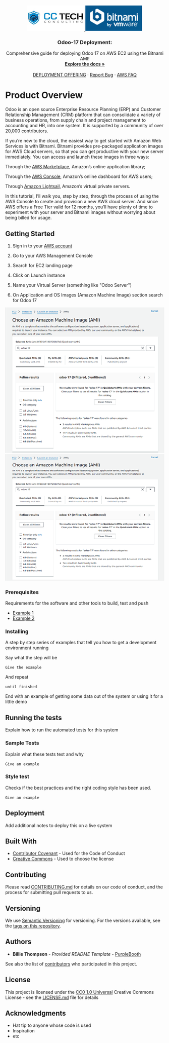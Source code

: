 <!-- PROJECT LOGO -->
<br />
<div align="center">
  <a href="https://cctechconsulting.com/">
    <img src="images/CC_Logo.png" alt="CC Tech Consulting" width="180" height="80">
  </a>
  <a href="https://bitnami.com/stack/odoo/cloud/aws/amis">
    <img src="images/Bitnami.png" alt="Bitnami by VMWare" width="180" height="80">
  </a>
  <h3 align="center">Odoo-17 Deployment:</h3>

  <p align="center">
    Comprehensive guide for deploying Odoo 17 on AWS EC2 using the Bitnami AMI!
    <br />
    <a href="https://docs.bitnami.com/aws/"><strong>Explore the docs »</strong></a>
    <br />
    <br />
    <a href="https://bitnami.com/stack/odoo/cloud/aws">DEPLOYMENT OFFERING</a>
    ·
    <a href="https://github.com/bitnami/vms">Report Bug</a>
    ·
    <a href="https://docs.bitnami.com/aws/faq/">AWS FAQ</a>
  </p>
  </div>
  
# Product Overview

Odoo is an open source Enterprise Resource Planning (ERP) and Customer Relationship Management (CRM) platform that can consolidate a variety of business operations, from supply chain and project management to accounting and HR, into one system. It is supported by a community of over 20,000 contributors.

If you’re new to the cloud, the easiest way to get started with Amazon Web Services is with Bitnami. Bitnami provides pre-packaged application images for AWS Cloud servers, so that you can get productive with your new server immediately. You can access and launch these images in three ways:

Through the [AWS Marketplace](https://aws.amazon.com/marketplace), Amazon’s online application library;

Through the [AWS Console](https://console.aws.amazon.com/), Amazon’s online dashboard for AWS users;

Through [Amazon Lightsail](https://amazonlightsail.com/), Amazon’s virtual private servers.

In this tutorial, I’ll walk you, step by step, through the process of using the AWS Console to create and provision a new AWS cloud server. And since AWS offers a Free Tier valid for 12 months, you’ll have plenty of time to experiment with your server and Bitnami images without worrying about being billed for usage.

## Getting Started

1. Sign in to your [AWS account](https://console.aws.amazon.com/console/home)

2. Go to your AWS Management Console

3. Search for EC2 landing page

4. Click on Launch instance

5. Name your Virtual Server (something like "Odoo Server")

6. On Application and OS Images (Amazon Machine Image) section search for Odoo 17

![alt text](images/Searching_AMI.png)
<img src="images/Searching_AMI.png" alt="CC Tech Consulting" width="600" height="400">
### Prerequisites

Requirements for the software and other tools to build, test and push 
- [Example 1](https://www.example.com)
- [Example 2](https://www.example.com)

### Installing

A step by step series of examples that tell you how to get a development
environment running

Say what the step will be

    Give the example

And repeat

    until finished

End with an example of getting some data out of the system or using it
for a little demo

## Running the tests

Explain how to run the automated tests for this system

### Sample Tests

Explain what these tests test and why

    Give an example

### Style test

Checks if the best practices and the right coding style has been used.

    Give an example

## Deployment

Add additional notes to deploy this on a live system

## Built With

  - [Contributor Covenant](https://www.contributor-covenant.org/) - Used
    for the Code of Conduct
  - [Creative Commons](https://creativecommons.org/) - Used to choose
    the license

## Contributing

Please read [CONTRIBUTING.md](CONTRIBUTING.md) for details on our code
of conduct, and the process for submitting pull requests to us.

## Versioning

We use [Semantic Versioning](http://semver.org/) for versioning. For the versions
available, see the [tags on this
repository](https://github.com/PurpleBooth/a-good-readme-template/tags).

## Authors

  - **Billie Thompson** - *Provided README Template* -
    [PurpleBooth](https://github.com/PurpleBooth)

See also the list of
[contributors](https://github.com/PurpleBooth/a-good-readme-template/contributors)
who participated in this project.

## License

This project is licensed under the [CC0 1.0 Universal](LICENSE.md)
Creative Commons License - see the [LICENSE.md](LICENSE.md) file for
details

## Acknowledgments

  - Hat tip to anyone whose code is used
  - Inspiration
  - etc

